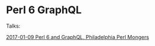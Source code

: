 # Perl 6 GraphQL

Talks:

[2017-01-09 Perl 6 and GraphQL, Philadelphia Perl Mongers](https://curttilmes.github.com/2017-GraphQL-PHLPM)
